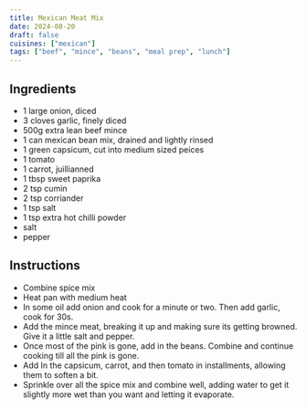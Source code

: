 ```yaml
---
title: Mexican Meat Mix
date: 2024-08-20
draft: false
cuisines: ["mexican"]
tags: ["beef", "mince", "beans", "meal prep", "lunch"]
---
```


## Ingredients
- 1 large onion, diced
- 3 cloves garlic, finely diced
- 500g extra lean beef mince
- 1 can mexican bean mix, drained and lightly rinsed
- 1 green capsicum, cut into medium sized peices
- 1 tomato
- 1 carrot, juillianned
- 1 tbsp sweet paprika
- 2 tsp cumin
- 2 tsp corriander
- 1 tsp salt
- 1 tsp extra hot chilli powder
- salt
- pepper

## Instructions
- Combine spice mix
- Heat pan with medium heat
- In some oil add onion and cook for a minute or two. Then add garlic, cook for 30s.
- Add the mince meat, breaking it up and making sure its getting browned. Give it a little salt and pepper.
- Once most of the pink is gone, add in the beans. Combine and continue cooking till all the pink is gone.
- Add In the capsicum, carrot, and then tomato in installments, allowing them to soften a bit.
- Sprinkle over all the spice mix and combine well, adding water to get it slightly more wet than you want and letting it evaporate.

